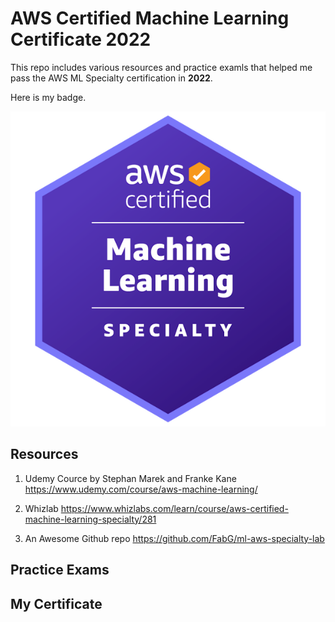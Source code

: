 # AWS Certified Machine Learning Certificate 2022

 This repo includes various resources and practice examls that helped me pass the AWS ML Specialty certification in **2022**.

 Here is my badge.

 ![ml-specialty-image](Certificate/aws-certified-machine-learning-specialty.png)

## Resources

1. Udemy Cource by Stephan Marek and Franke Kane
https://www.udemy.com/course/aws-machine-learning/

2. Whizlab
https://www.whizlabs.com/learn/course/aws-certified-machine-learning-specialty/281


3. An Awesome Github repo 
https://github.com/FabG/ml-aws-specialty-lab



## Practice Exams



## My Certificate
